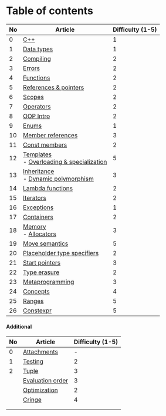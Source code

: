 # Table of contents

| No  | Article                                                                                                | Difficulty (1-5) |
| --- | ------------------------------------------------------------------------------------------------------ | ---------------- |
| 0   | [C++](Basics/CPP.md)                                                                                   | 1                |
| 1   | [Data types](Basics/DataTypes.md)                                                                      | 1                |
| 2   | [Compiling](Basics/Compiling.md)                                                                       | 2                |
| 3   | [Errors](Basics/Errors.md)                                                                             | 2                |
| 4   | [Functions](Basics/Functions.md)                                                                       | 2                |
| 5   | [References & pointers](Basics/ReferencesAndPointers.md)                                               | 2                |
| 6   | [Scopes](Basics/Scopes.md)                                                                             | 2                |
| 7   | [Operators](Basics/Operators.md)                                                                       | 2                |
| 8   | [OOP Intro](OOP/Intro.md)                                                                              | 2                |
| 9   | [Enums](OOP/Enums.md)                                                                                  | 1                |
| 10  | [Member references](OOP/MemberReferences.md)                                                           | 3                |
| 11  | [Const members](OOP/ConstMembers.md)                                                                   | 2                |
| 12  | [Templates](OOP/Templates.md)<br>- [Overloading & specialization](OOP/OverloadingAndSpecialization.md) | 5                |
| 13  | [Inheritance](OOP/Inheritance.md)<br>- [Dynamic polymorphism](OOP/DynamicPolymorphism.md)              | 3                |
| 14  | [Lambda functions](Basics/LambdaFunctions.md)                                                          | 2                |
| 15  | [Iterators](Advanced/Iterators.md)                                                                     | 2                |
| 16  | [Exceptions](Basics/Exceptions.md)                                                                     | 1                |
| 17  | [Containers](Advanced/Containers.md)                                                                   | 2                |
| 18  | [Memory](Advanced/Memory.md)<br>- [Allocators](Advanced/Allocators.md)                                 | 3                |
| 19  | [Move semantics](Advanced/MoveSemantics.md)                                                            | 5                |
| 20  | [Placeholder type specifiers](Advanced/Placeholders.md)                                                | 2                |
| 21  | [Start pointers](Advanced/SmartPointers.md)                                                            | 3                |
| 22  | [Type erasure](Advanced/TypeErasure.md)                                                                | 2                |
| 23  | [Metaprogramming](Advanced/Metaprogramming.md)                                                         | 3                |
| 24  | [Concepts](Advanced/Concepts.md)                                                                       | 4                |
| 25  | [Ranges](Advanced/Ranges.md)                                                                           | 5                |
| 26  | [Constexpr](Advanced/Constexpr.md)                                                                     | 5                |

#### Additional

| No  | Article                                     | Difficulty (1-5) |
| --- | ------------------------------------------- | ---------------- |
| 0   | [Attachments](Misc/Attachments.md)          | -                |
| 1   | [Testing](Misc/Testing.md)                  | 2                |
| 2   | [Tuple](Misc/Tuple.md)                      | 3                |
|     | [Evaluation order](Misc/EvaluationOrder.md) | 3                |
|     | [Optimization](Advanced/Optimization.md)    | 2                |
|     | [Cringe](Misc/Cringe.md)                    | 4                |
|     |                                             |                  |
|     |                                             |                  |
